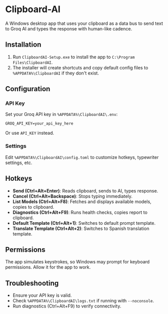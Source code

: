 # Clipboard-AI

A Windows desktop app that uses your clipboard as a data bus to send text to Groq AI and types the response with human-like cadence.

## Installation

1. Run `ClipboardAI-Setup.exe` to install the app to `C:\Program Files\ClipboardAI`.
2. The installer will create shortcuts and copy default config files to `%APPDATA%\ClipboardAI` if they don't exist.

## Configuration

### API Key
Set your Groq API key in `%APPDATA%\ClipboardAI\.env`:

```
GROQ_API_KEY=your_api_key_here
```

Or use `API_KEY` instead.

### Settings
Edit `%APPDATA%\ClipboardAI\config.toml` to customize hotkeys, typewriter settings, etc.

## Hotkeys

- **Send (Ctrl+Alt+Enter)**: Reads clipboard, sends to AI, types response.
- **Cancel (Ctrl+Alt+Backspace)**: Stops typing immediately.
- **List Models (Ctrl+Alt+F8)**: Fetches and displays available models, copies to clipboard.
- **Diagnostics (Ctrl+Alt+F9)**: Runs health checks, copies report to clipboard.
- **Default Template (Ctrl+Alt+1)**: Switches to default prompt template.
- **Translate Template (Ctrl+Alt+2)**: Switches to Spanish translation template.

## Permissions

The app simulates keystrokes, so Windows may prompt for keyboard permissions. Allow it for the app to work.

## Troubleshooting

- Ensure your API key is valid.
- Check `%APPDATA%\ClipboardAI\logs.txt` if running with `--noconsole`.
- Run diagnostics (Ctrl+Alt+F9) to verify connectivity.
